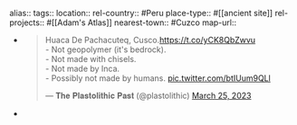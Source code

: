 alias::
tags::
location::
rel-country:: #Peru
place-type:: #[[ancient site]]
rel-projects:: #[[Adam's Atlas]]
nearest-town:: #Cuzco
map-url::
- <blockquote class="twitter-tweet"><p lang="en" dir="ltr">Huaca De Pachacuteq, Cusco.<a href="https://t.co/yCK8QbZwvu">https://t.co/yCK8QbZwvu</a><br>- Not geopolymer (it&#39;s bedrock).<br>- Not made with chisels.<br>- Not made by Inca.<br>- Possibly not made by humans. <a href="https://t.co/btIUum9QLl">pic.twitter.com/btIUum9QLl</a></p>&mdash; 𝐓𝐡𝐞 𝐏𝐥𝐚𝐬𝐭𝐨𝐥𝐢𝐭𝐡𝐢𝐜 𝐏𝐚𝐬𝐭 (@plastolithic) <a href="https://twitter.com/plastolithic/status/1639693868558962689?ref_src=twsrc%5Etfw">March 25, 2023</a></blockquote> <script async src="https://platform.twitter.com/widgets.js" charset="utf-8"></script>
-
